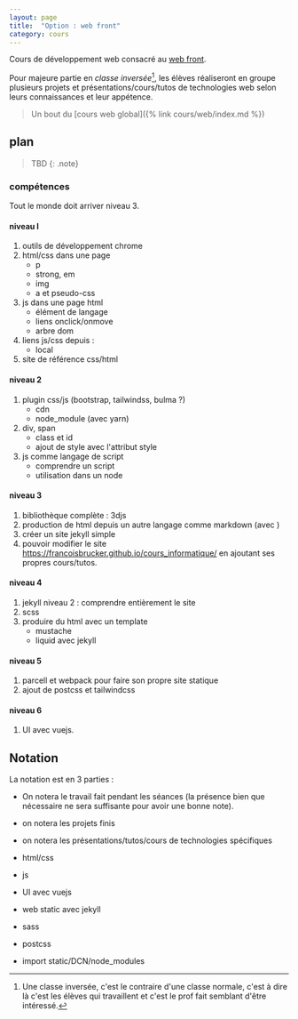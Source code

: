 ```yaml
---
layout: page
title:  "Option : web front"
category: cours
---
```



Cours de développement web consacré au [web front](https://fr.wikipedia.org/wiki/D%C3%A9veloppement_web_frontal).

Pour majeure partie en *classe inversée*[^1], les élèves réaliseront en groupe plusieurs projets et présentations/cours/tutos de technologies web selon leurs connaissances et leur appétence.

[^1]: Une classe inversée, c'est le contraire d'une classe normale, c'est à dire là c'est les élèves qui travaillent et c'est le prof fait semblant d'être intéressé.

> Un bout du [cours web global]({% link cours/web/index.md %})

## plan

> TBD
{: .note}


### compétences

Tout le monde doit arriver niveau 3.

#### niveau I

1. outils de développement chrome
2. html/css dans une page
   * p 
   * strong, em
   * img
   * a et pseudo-css
3. js dans une page html
   * élément de langage
   * liens onclick/onmove
   * arbre dom 
4. liens js/css depuis :
   * local
5. site de référence css/html

#### niveau 2

1. plugin css/js (bootstrap, tailwindss, bulma ?)
   * cdn
   * node_module (avec yarn)
2. div, span
   * class et id
   * ajout de style avec l'attribut style
3. js comme langage de script 
   * comprendre un script
   * utilisation dans un node

#### niveau 3

1. bibliothèque complète : 3djs
2. production de html depuis un autre langage comme markdown (avec )
3. créer un site jekyll simple
4. pouvoir modifier le site <https://francoisbrucker.github.io/cours_informatique/> en ajoutant ses propres cours/tutos. 

#### niveau 4 

1. jekyll niveau 2 : comprendre entièrement le site
2. scss
3. produire du html avec un template 
   * mustache 
   * liquid avec jekyll

#### niveau 5

1. parcell et webpack pour faire son propre site statique
2. ajout de postcss et tailwindcss

#### niveau 6

1. UI avec vuejs.


## Notation

La notation est en 3 parties : 

* On notera le travail fait pendant les séances (la présence bien que nécessaire ne sera suffisante pour avoir une bonne note). 
* on notera les projets finis
* on notera les présentations/tutos/cours de technologies spécifiques

* html/css
* js
* UI avec vuejs
* web static avec jekyll
* sass
* postcss
* import static/DCN/node_modules